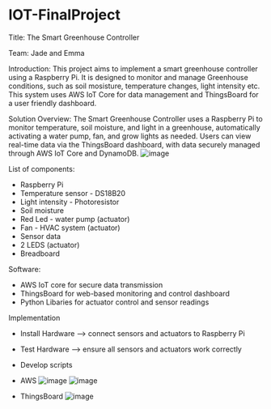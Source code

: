# IOT-FinalProject
Title: The Smart Greenhouse Controller 

Team: Jade and Emma

Introduction: This project aims to implement a smart greenhouse controller using a Raspberry Pi. It is designed to monitor and manage Greenhouse conditions, such as soil mosisture, temperature changes, light intensity etc. This system uses AWS IoT Core for data management and ThingsBoard for a user friendly dashboard.

Solution Overview: 
The Smart Greenhouse Controller uses a Raspberry Pi to monitor temperature, soil moisture, and light in a greenhouse, automatically activating a water pump, fan, and grow lights as needed. Users can view real-time data via the ThingsBoard dashboard, with data securely managed through AWS IoT Core and DynamoDB.
![image](https://github.com/user-attachments/assets/7c12fcfd-d0e7-42f6-afc1-f6a7d7b53577)

List of components:
- Raspberry Pi
- Temperature sensor - DS18B20
- Light intensity - Photoresistor
- Soil moisture
- Red Led - water pump (actuator)
- Fan - HVAC system (actuator)
- Sensor data
- 2 LEDS (actuator)
- Breadboard

Software:
- AWS IoT core for secure data transmission
- ThingsBoard for web-based monitoring and control dashboard
- Python Libaries for actuator control and sensor readings

Implementation
- Install Hardware --> connect sensors and actuators to Raspberry Pi
- Test Hardware --> ensure all sensors and actuators work correctly
- Develop scripts
  
- AWS
![image](https://github.com/user-attachments/assets/3945bb89-1c81-40d0-bce3-467d3ed316e3)
![image](https://github.com/user-attachments/assets/e82874f1-6a22-4c9d-b2e6-2ed7b9ca1a71)

- ThingsBoard
![image](https://github.com/user-attachments/assets/1b8df954-538d-499c-9e0c-845722bd24b2)

  



